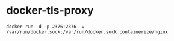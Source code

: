# docker-tls-proxy

```
docker run -d -p 2376:2376 -v /var/run/docker.sock:/var/run/docker.sock containerize/nginx
```



